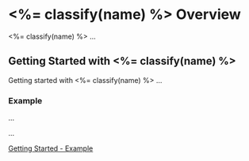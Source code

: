 # <%= classify(name) %> Overview

<%= classify(name) %> ...

## Getting Started with <%= classify(name) %>

Getting started with <%= classify(name) %> ...

### Example

...

...

[Getting Started - Example](getting-started/example.md)

